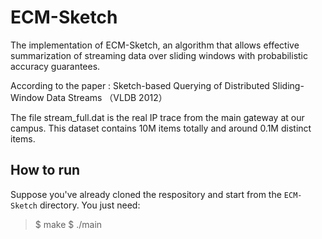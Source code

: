 # ECM-Sketch
The implementation of ECM-Sketch, an algorithm that allows effective summarization of streaming data over sliding windows with probabilistic accuracy guarantees. 

According to the paper : Sketch-based Querying of Distributed Sliding-Window Data Streams （VLDB 2012）

The file stream_full.dat is the real IP trace from the main gateway at our campus. This dataset contains 10M items totally and  around 0.1M distinct items. 

## How to run
Suppose you've already cloned the respository and start from the `ECM-Sketch` directory.
You just need:
> $ make
 $ ./main
